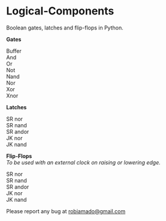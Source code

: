 # Logical-Components
Boolean gates, latches and flip-flops in Python.

**Gates**

Buffer<br>
And<br>
Or<br>
Not<br>
Nand<br>
Nor<br>
Xor<br>
Xnor<br>

**Latches**

SR nor<br>
SR nand<br>
SR andor<br>
JK nor<br>
JK nand<br>

**Flip-Flops**<br>
*To be used with an external clock on raising or lowering edge.*

SR nor<br>
SR nand<br>
SR andor<br>
JK nor<br>
JK nand<br>

Please report any bug at robiamado@gmail.com
